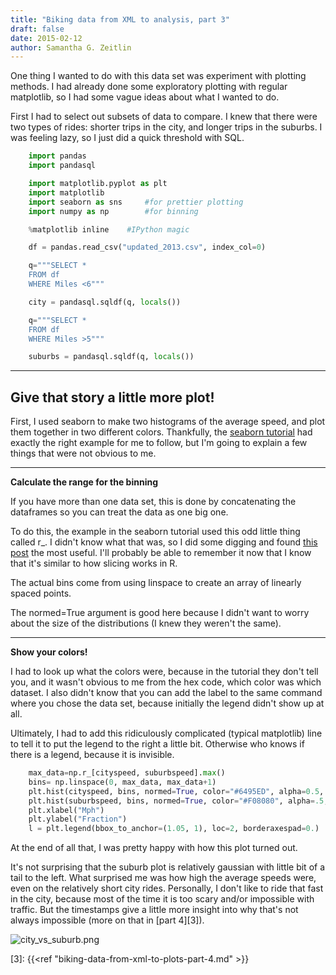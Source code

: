 ```yaml
---
title: "Biking data from XML to analysis, part 3"
draft: false
date: 2015-02-12
author: Samantha G. Zeitlin
---
```


One thing I wanted to do with this data set was experiment with plotting methods. I had already done some exploratory plotting with regular matplotlib, so I had some vague ideas about what I wanted to do. 

First I had to select out subsets of data to compare. I knew that there were two types of rides: shorter trips in the city, and longer trips in the suburbs. I was feeling lazy, so I just did a quick threshold with SQL. 

```python
    import pandas
    import pandasql

    import matplotlib.pyplot as plt
    import matplotlib 
    import seaborn as sns     #for prettier plotting 
    import numpy as np        #for binning

    %matplotlib inline    #IPython magic

    df = pandas.read_csv("updated_2013.csv", index_col=0)

    q="""SELECT *
    FROM df
    WHERE Miles <6"""

    city = pandasql.sqldf(q, locals())

    q="""SELECT *
    FROM df
    WHERE Miles >5"""

    suburbs = pandasql.sqldf(q, locals())

```

----------

## Give that story a little more plot! ##

First, I used seaborn to make two histograms of the average speed, and plot them together in two different colors. Thankfully, the [seaborn tutorial][1] had exactly the right example for me to follow, but I'm going to explain a few things that were not obvious to me. 


----------


**Calculate the range for the binning** 

If you have more than one data set, this is done by concatenating the dataframes so you can treat the data as one big one. 

To do this, the example in the seaborn tutorial used this odd little thing called r_. I didn't know what that was, so I did some digging and found [this post][2] the most useful. I'll probably be able to remember it now that I know that it's similar to how slicing works in R. 

The actual bins come from using linspace to create an array of linearly spaced points. 

The normed=True argument is good here because I didn't want to worry about the size of the distributions (I knew they weren't the same). 


----------


**Show your colors!**

I had to look up what the colors were, because in the tutorial they don't tell you, and it wasn't obvious to me from the hex code, which color was which dataset. I also didn't know that you can add the label to the same command where you chose the data set, because initially the legend didn't show up at all. 

Ultimately, I had to add this ridiculously complicated (typical matplotlib) line to tell it to put the legend to the right a little bit. Otherwise who knows if there is a legend, because it is invisible. 

```python
    max_data=np.r_[cityspeed, suburbspeed].max()
    bins= np.linspace(0, max_data, max_data+1) 
    plt.hist(cityspeed, bins, normed=True, color="#6495ED", alpha=0.5, label="city")      #blue
    plt.hist(suburbspeed, bins, normed=True, color="#F08080", alpha=.5, label="suburb")   #coral 
    plt.xlabel("Mph")
    plt.ylabel("Fraction")
    l = plt.legend(bbox_to_anchor=(1.05, 1), loc=2, borderaxespad=0.)   #show me the legend!

```

At the end of all that, I was pretty happy with how this plot turned out. 

It's not surprising that the suburb plot is relatively gaussian with little bit of a tail to the left. 
What surprised me was how high the average speeds were, even on the relatively short city rides. 
Personally, I don't like to ride that fast in the city, because most of the time it is too scary and/or impossible with traffic. 
But the timestamps give a little more insight into why that's not always impossible (more on that in [part 4][3]). 

![city_vs_suburb.png](/site_media/media/73752cba2ef31.png)


  [1]: http://seaborn.pydata.org/tutorial.html
  [2]: http://stackoverflow.com/questions/18601001/numpy-r-is-not-a-function-what-is-it
  [3]: {{<ref "biking-data-from-xml-to-plots-part-4.md" >}}
